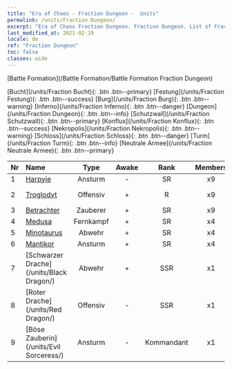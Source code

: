```yaml
---
title: "Era of Chaos - Fraction Dungeon -  Units"
permalink: /units/Fraction Dungeon/
excerpt: "Era of Chaos Fraction Dungeon. Fraction Dungeon. List of Fraction in Era of Chaos"
last_modified_at: 2021-02-19
locale: de
ref: "Fraction Dungeon"
toc: false
classes: wide
---
```

  [Battle Formation](/Battle Formation/Battle Formation Fraction Dungeon)

 [Bucht](/units/Fraction Bucht){: .btn .btn--primary} [Festung](/units/Fraction Festung){: .btn .btn--success} [Burg](/units/Fraction Burg){: .btn .btn--warning} [Inferno](/units/Fraction Inferno){: .btn .btn--danger} [Dungeon](/units/Fraction Dungeon){: .btn .btn--info} [Schutzwall](/units/Fraction Schutzwall){: .btn .btn--primary} [Konflux](/units/Fraction Konflux){: .btn .btn--success} [Nekropolis](/units/Fraction Nekropolis){: .btn .btn--warning} [Schloss](/units/Fraction Schloss){: .btn .btn--danger} [Turm](/units/Fraction Turm){: .btn .btn--info} [Neutrale Armee](/units/Fraction Neutrale Armee){: .btn .btn--primary} 

  | Nr |         Name        |   Type   | Awake |    Rank   |   Members     |  Stars  |  Attack  |     HP    | Awaken Name  |
  |:---|:--------------------|:--------:|:-----:|:---------:|:-------------:|:-------:|:--------:|:---------:|:-------------|
  | 1 | [Harpyie](/units/Harpy/) | Ansturm | - | SR | x9 | <i class="fas fa-star"/><i class="fas fa-star"/> | 74.0 | 860 |    |
  | 2 | [Troglodyt](/units/Troglodyte/) | Offensiv | + | R | x9 | <i class="fas fa-star"/> | 86.0 | 744 |  Dunkler Troglodyt  |
  | 3 | [Betrachter](/units/Beholder/) | Zauberer | + | SR | x9 | <i class="fas fa-star"/><i class="fas fa-star"/><i class="fas fa-star"/> | 115.8 | 744 |  Böses Auge  |
  | 4 | [Medusa](/units/Medusa/) | Fernkampf | + | SR | x4 | <i class="fas fa-star"/><i class="fas fa-star"/><i class="fas fa-star"/> | 202.0 | 1144 |  Medusenkönigin  |
  | 5 | [Minotaurus](/units/Minotaur/) | Abwehr | + | SR | x4 | <i class="fas fa-star"/><i class="fas fa-star"/> | 108.0 | 2725 |  Minotaurenkönig  |
  | 6 | [Mantikor](/units/Manticore/) | Ansturm | + | SR | x4 | <i class="fas fa-star"/><i class="fas fa-star"/><i class="fas fa-star"/> | 174.9 | 1917 |  Skorpikor  |
  | 7 | [Schwarzer Drache](/units/Black Dragon/) | Abwehr | + | SSR | x1 | <i class="fas fa-star"/><i class="fas fa-star"/><i class="fas fa-star"/> | 430.0 | 8712 |  Schwarzer Drachenkönig  |
  | 8 | [Roter Drache](/units/Red Dragon/) | Offensiv | - | SSR | x1 | <i class="fas fa-star"/><i class="fas fa-star"/><i class="fas fa-star"/> | 769.3 | 5431 |   -   |
  | 9 | [Böse Zauberin](/units/Evil Sorceress/) | Ansturm | - | Kommandant | x1 | <i class="fas fa-star"/><i class="fas fa-star"/><i class="fas fa-star"/> | 633.6 | 5770 |   -   |

